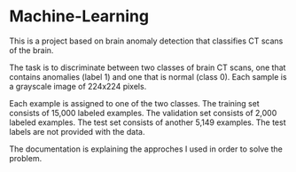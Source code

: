 # Machine-Learning

This is a project based on brain anomaly detection that classifies CT scans of the brain.

The task is to discriminate between two classes of brain CT scans, one that contains anomalies (label 1) and one that is normal (class 0). Each sample is a grayscale image of 224x224 pixels.

Each example is assigned to one of the two classes. The training set consists of 15,000 labeled examples. The validation set consists of 2,000 labeled examples. The test set consists of another 5,149 examples. The test labels are not provided with the data.

The documentation is explaining the approches I used in order to solve the problem.
